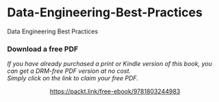 # Data-Engineering-Best-Practices
Data Engineering Best Practices
### Download a free PDF

 <i>If you have already purchased a print or Kindle version of this book, you can get a DRM-free PDF version at no cost.<br>Simply click on the link to claim your free PDF.</i>
<p align="center"> <a href="https://packt.link/free-ebook/9781803244983">https://packt.link/free-ebook/9781803244983 </a> </p>